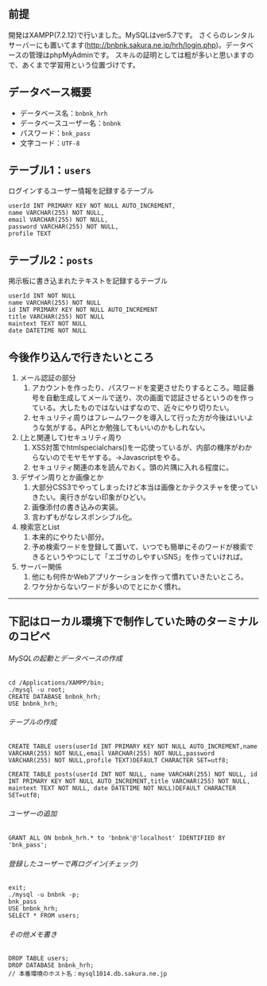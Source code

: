 ## 前提
開発はXAMPP(7.2.12)で行いました。MySQLはver5.7です。
さくらのレンタルサーバーにも置いてます(http://bnbnk.sakura.ne.jp/hrh/login.php)。データベースの管理はphpMyAdminです。
スキルの証明としては粗が多いと思いますので、あくまで学習用という位置づけです。

## データベース概要
- データベース名：`bnbnk_hrh`
- データベースユーザー名：`bnbnk`
- パスワード：`bnk_pass`
- 文字コード：`UTF-8`

## テーブル1：`users`
ログインするユーザー情報を記録するテーブル

	userId INT PRIMARY KEY NOT NULL AUTO_INCREMENT,
	name VARCHAR(255) NOT NULL,
	email VARCHAR(255) NOT NULL,
	password VARCHAR(255) NOT NULL,
	profile TEXT

## テーブル2：`posts`
掲示板に書き込まれたテキストを記録するテーブル

	userId INT NOT NULL
	name VARCHAR(255) NOT NULL
	id INT PRIMARY KEY NOT NULL AUTO_INCREMENT
	title VARCHAR(255) NOT NULL
	maintext TEXT NOT NULL
	date DATETIME NOT NULL

## 今後作り込んで行きたいところ
1. メール認証の部分
	1. アカウントを作ったり、パスワードを変更させたりするところ。暗証番号を自動生成してメールで送り、次の画面で認証させるというのを作っている。大したものではないはずなので、近々にやり切りたい。
	2. セキュリティ周りはフレームワークを導入して行った方が今後はいいような気がする。APIとか勉強してもいいのかもしれない。
2. (上と関連して)セキュリティ周り
	1. XSS対策でhtmlspecialchars()を一応使っているが、内部の機序がわからないのでモヤモヤする。→Javascriptをやる。
	2. セキュリティ関連の本を読んでおく。頭の片隅に入れる程度に。
3. デザイン周りとか画像とか
	1. 大部分CSS3でやってしまったけど本当は画像とかテクスチャを使っていきたい。奥行きがない印象がひどい。
	2. 画像添付の書き込みの実装。
	3. 言わずもがなレスポンシブル化。
4. 検索窓とList
	1. 本来的にやりたい部分。
	2. 予め検索ワードを登録して置いて、いつでも簡単にそのワードが検索できるというやつにして「エゴサのしやすいSNS」を作っていければ。
5. サーバー関係
	1. 他にも何件かWebアプリケーションを作って慣れていきたいところ。
	2. ワケ分からないワードが多いのでとにかく慣れ。
***
## 下記はローカル環境下で制作していた時のターミナルのコピペ
###### MySQLの起動とデータベースの作成

	cd /Applications/XAMPP/bin;
	./mysql -u root;
	CREATE DATABASE bnbnk_hrh;
	USE bnbnk_hrh;

###### テーブルの作成

	CREATE TABLE users(userId INT PRIMARY KEY NOT NULL AUTO_INCREMENT,name VARCHAR(255) NOT NULL,email VARCHAR(255) NOT NULL,password VARCHAR(255) NOT NULL,profile TEXT)DEFAULT CHARACTER SET=utf8;

	CREATE TABLE posts(userId INT NOT NULL, name VARCHAR(255) NOT NULL, id INT PRIMARY KEY NOT NULL AUTO_INCREMENT,title VARCHAR(255) NOT NULL, maintext TEXT NOT NULL, date DATETIME NOT NULL)DEFAULT CHARACTER SET=utf8;

###### ユーザーの追加

	GRANT ALL ON bnbnk_hrh.* to 'bnbnk'@'localhost' IDENTIFIED BY 'bnk_pass';

###### 登録したユーザーで再ログイン(チェック)

	exit;
	./mysql -u bnbnk -p;
	bnk_pass
	USE bnbnk_hrh;
	SELECT * FROM users;

###### その他メモ書き

	DROP TABLE users;
	DROP DATABASE bnbnk_hrh;
	// 本番環境のホスト名：mysql1014.db.sakura.ne.jp
